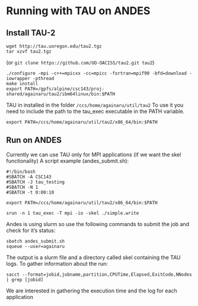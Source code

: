 # Running with TAU on ANDES

## Install TAU-2

```
wget http://tau.uoregon.edu/tau2.tgz
tar xzvf tau2.tgz
```
(or `git clone https://github.com/UO-OACISS/tau2.git tau2`)

```
./configure -mpi -c++=mpicxx -cc=mpicc -fortran=mpif90 -bfd=download -iowrapper -pthread 
make install 
export PATH=/gpfs/alpine/csc143/proj-shared/againaru/tau2/ibm64linux/bin:$PATH
```

TAU in installed in the folder `/ccs/home/againaru/util/tau2`
To use it you need to include the path to the tau_exec executable in the PATH variable.
```
export PATH=/ccs/home/againaru/util/tau2/x86_64/bin:$PATH
```

## Run on ANDES


Currently we can use TAU only for MPI applications (if we want the skel functionality)
A script example (andes_submit.sh):

```
#!/bin/bash
#SBATCH -A CSC143
#SBATCH -J tau_testing
#SBATCH -N 1
#SBATCH -t 0:00:10

export PATH=/ccs/home/againaru/util/tau2/x86_64/bin:$PATH

srun -n 1 tau_exec -T mpi -io -skel ./simple.write
```

Andes is using slurm so use the following commands to submit the job and check for it’s status: 

```
sbatch andes_submit.sh
squeue --user=againaru
```

The output is a slurm file and a directory called skel containing the TAU logs.
To gather information about the run:

```
sacct --format=jobid,jobname,partition,CPUTime,Elapsed,ExitCode,NNodes | grep [jobid]
```

We are interested in gathering the execution time and the log for each application
